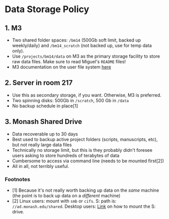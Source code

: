 # Data Storage Policy

## 1. M3

* Two shared folder spaces: `/bm14` (500Gb soft limit, backed up weekly/daily) and `/bm14_scratch` (not backed up, use for temp data only). 
* Use `/projects/bm14/data` on M3 as the primary storage facility to store raw data files. Make sure to read Miguel's `README` files!
* M3 documentation on the user file system [here](http://docs.massive.org.au/M3/file-systems-on-M3.html)

## 2. Server in room 217

* Use this as secondary storage, if you want. Otherwise, M3 is preferred.
* Two spinning disks: 500Gb in `/scratch`, 500 Gb in `/data`
* No backup schedule in place[1]

## 3. Monash Shared Drive

* Data recoverable up to 30 days
* Best used to backup active project folders (scripts, manuscripts, etc), but not really large data files
* Technically no storage limit, but this is they probably didn't foresee users asking to store hundreds of terabytes of data
* Cumbersome to access via command line (needs to be mounted first[2])
* All in all, not terribly useful. 

### Footnotes 

* [1] Because it's not really worth backing up data on the _same_ machine (the point is to back up data on a _different_ machine)
* [2] Linux users: mount with `smb` or `cifs`. S: path is: `//ad.monash.edu/shared`. Desktop users: [Link](https://www.monash.edu/esolutions/data-storage/how-to-map-s-drive) on how to mount the S: drive.
